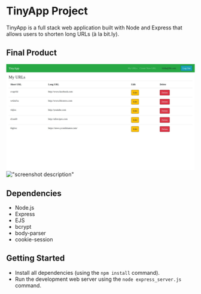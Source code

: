 # TinyApp Project

TinyApp is a full stack web application built with Node and Express that allows users to shorten long URLs (à la bit.ly).

## Final Product

!["Screenshot of the URLs page "](https://github.com/hildakh/tinyapp/blob/master/docs/urls.jpeg?raw=true)
!["screenshot description"](#)

## Dependencies

- Node.js
- Express
- EJS
- bcrypt
- body-parser
- cookie-session

## Getting Started

- Install all dependencies (using the `npm install` command).
- Run the development web server using the `node express_server.js` command.



